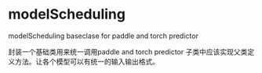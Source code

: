 # modelScheduling
modelScheduling baseclase for paddle and torch predictor

封装一个基础类用来统一调用paddle and torch predictor  子类中应该实现父类定义方法。让各个模型可以有统一的输入输出格式。